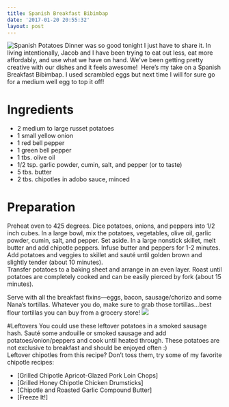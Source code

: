 ```yaml
---
title: Spanish Breakfast Bibimbap
date: '2017-01-20 20:55:32'
layout: post
---
```

![Spanish Potatoes](16174714_10211269374866031_7880112983159545022_n.jpg)
Dinner was so good tonight I just have to share it. In living intentionally, Jacob and I have been trying to eat out less, eat more affordably, and use what we have on hand. We've been getting pretty creative with our dishes and it feels awesome! 
Here’s my take on a Spanish Breakfast Bibimbap. I used scrambled eggs but next time I will for sure go for a medium well egg to top it off!
  

# Ingredients
- 2 medium to large russet potatoes
- 1 small yellow onion
- 1 red bell pepper
- 1 green bell pepper
- 1 tbs. olive oil
- 1/2 tsp. garlic powder, cumin, salt, and pepper (or to taste)
- 5 tbs. butter
- 2 tbs. chipotles in adobo sauce, minced 

# Preparation
Preheat oven to 425 degrees. 
Dice potatoes, onions, and peppers into 1/2 inch cubes. In a large bowl, mix the potatoes, vegetables, olive oil, garlic powder, cumin, salt, and pepper. Set aside. 
In a large nonstick skillet, melt butter and add chipotle peppers. Infuse butter and peppers for 1-2 minutes. 
Add potatoes and veggies to skillet and sauté until golden brown and slightly tender (about 10 minutes).  
Transfer potatoes to a baking sheet and arrange in an even layer. Roast until potatoes are completely cooked and can be easily pierced by fork (about 15 minutes). 

Serve with all the breakfast fixins—eggs, bacon, sausage/chorizo and some Nana’s tortillas. Whatever you do, make sure to grab those tortillas…best flour tortillas you can buy from a grocery store!
![](16195430_10211269675193539_410160884356126189_n.jpg)

#Leftovers
You could use these leftover potatoes in a smoked sausage hash. Sauté some andouille or smoked sausage and add potatoes/onion/peppers and cook until heated through. These potatoes are not exclusive to breakfast and should be enjoyed often :) 
<br>Leftover chipotles from this recipe? Don’t toss them, try some of my favorite chipotle recipes: 
- [Grilled Chipotle Apricot-Glazed Pork Loin Chops]
- [Grilled Honey Chipotle Chicken Drumsticks]
- [Chipotle and Roasted Garlic Compound Butter]
- [Freeze It!]